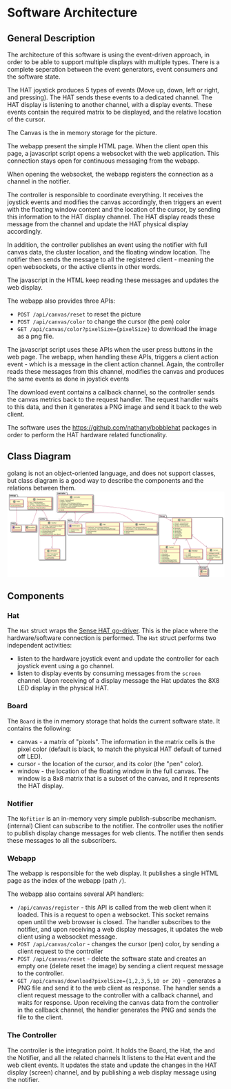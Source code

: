 # Software Architecture
## General Description
The architecture of this software is using the event-driven approach, in order to be able to support multiple displays 
with multiple types. There is a complete seperation between the event generators, event consumers and the software 
state. 

The HAT joystick produces 5 types of events (Move up, down, left or right, and pressing). The HAT sends these events to a
dedicated channel. The HAT display is listening to another channel, with a display events. These events contain the required 
matrix to be displayed, and the relative location of the cursor.

The Canvas is the in memory storage for the picture.

The webapp present the simple HTML page. When the client open this page, a javascript script opens a websocket with the 
web application. This connection stays open for continuous messaging from the webapp.

When opening the websocket, the webapp registers the connection as a channel in the notifier.

The controller is responsible to coordinate everything. It receives the joystick events and modifies the canvas accordingly, 
then triggers an event with the floating window content and the location of the cursor, by sending this information to the 
HAT display channel. The HAT display reads these message from the channel and update the HAT physical display accordingly.

In addition, the controller publishes an event using the notifier with full canvas data, the cluster location, and the floating window location. 
The notifier then sends the message to all the registered client - meaning the open websockets, or the active clients in other words.

The javascript in the HTML keep reading these messages and updates the web display.

The webapp also provides three APIs: 
* `POST /api/canvas/reset` to reset the picture
* `POST /api/canvas/color` to change the cursor (the pen) color
* `GET /api/canvas/color?pixelSize={pixelSize}` to download the image as a png file.

The javascript script uses these APIs when the user press buttons in the web page.
The webapp, when handling these APIs, triggers a client action event - which is a message in the client action channel.
Again, the controller reads these messages from this channel, modifies the canvas and produces the same events as done in 
joystick events

The download event contains a callback channel, so the controller sends the canvas metrics back to the request
handler. The request handler waits to this data, and then it generates a PNG image and send it back to 
the web client.

The software uses the https://github.com/nathany/bobblehat packages in order to perform the HAT hardware related
functionality.

## Class Diagram
golang is not an object-oriented language, and does not support classes, but class diagram is a good way to
describe the components and the relations between them.
![Class Diagram](classDiagram.svg)

## Components
### Hat
The `Hat` struct wraps the [Sense HAT go-driver](https://github.com/nathany/bobblehat). This is the place where the 
hardware/software connection is performed. The `Hat` struct performs two independent activities:
* listen to the hardware joystick event and update the controller for each joystick event using a go channel.
* listen to display events by consuming messages from the `screen` channel. Upon receiving of a display message the Hat 
  updates the 8X8 LED display in the physical HAT.

### Board
The `Board` is the in memory storage that holds the current software state. It contains the following:
* canvas - a matrix of "pixels". The information in the matrix cells is the pixel color (default is black, to match the 
  physical HAT default of turned off LED).
* cursor - the location of the cursor, and its color (the "pen" color).
* window - the location of the floating window in the full canvas. The window is a 8x8 matrix that is a subset of the
  canvas, and it represents the HAT display.
  
### Notifier
The `Nofitier` is an in-memory very simple publish-subscribe mechanism. (internal) Client can subscribe to the notifier.
The controller uses the notifier to publish display change messages for web clients. The notifier then sends these messages
to all the subscribers.

### Webapp
The webapp is responsible for the web display. It publishes a single HTML page as the index of the webapp (path `/`).

The webapp also contains several API handlers:
* `/api/canvas/register` - this API is called from the web client when it loaded. This is a request to open a websocket. 
  This socket remains open until the web browser is closed. The handler subscribes to the notifier, and upon receiving a
  web display messages, it updates the web client using a websocket message.
* `POST /api/canvas/color` - changes the cursor (pen) color, by sending a client request to the controller
* `POST /api/canvas/reset` - delete the software state and creates an empty one (delete reset the image) by sending a 
  client request message to the controller.
* `GET /api/canvas/download?pixelSize={1,2,3,5,10 or 20}` - generates a PNG file and send it to the web client as response.
  The handler sends a client request message to the controller with a callback channel, and waits for response. Upon 
  receiving the canvas data from the controller in the callback channel, the handler generates the PNG and sends the file
  to the client.
  
### The Controller
The controller is the integration point. It holds the Board, the Hat, the and the Notifier, and all the related channels
It listens to the Hat event and the web client events. It updates the state and update the changes in the HAT display 
(screen) channel, and by publishing a web display message using the notifier.

